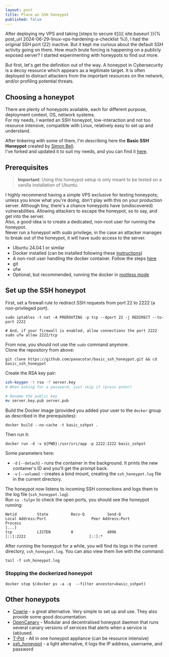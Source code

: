 ```yaml
---
layout: post
title: Place an SSH honeypot
published: false
---
```


After deploying my VPS and taking [steps to secure it]({{ site.baseurl }}{% post_url 2024-06-29-linux-vps-hardening-a-checklist %}), I had the original SSH port (22) inactive. But it kept me curious about the default SSH activity going on there. How much brute forcing is happening on a publicly exposed server? I started experimenting with honeypots to find out more.

But first, let's get the definition out of the way. A honeypot in Cybersecurity is a decoy resource which appears as a legitimate target. It is often deployed to distract attackers from the important resources on the network, and/or profiling potential threats.

## Choosing a honeypot
There are plenty of honeypots available, each for different purpose, deployment context, OS, network systems.   
For my needs, I wanted an SSH honeypot, low-interaction and not too resource intensive, compatible with Linux, relatively easy to set up and understand. 

After tinkering with some of them, I'm describing here the **Basic SSH Honeypot** created by [Simon Bell](https://github.com/sjbell).    
I've forked and updated it to suit my needs, and you can find it [here](https://github.com/panacotar/basic_ssh_honeypot).

## Prerequisites
> **Important**: Using this honeypot setup is only meant to be tested on a vanilla installation of Ubuntu.

I highly recommend having a simple VPS exclusive for testing honeypots; unless you know what you're doing, don't play with this on your production server. Although tiny, there's a chance honeypots have (undiscovered) vulnerabilities. Allowing attackers to escape the honeypot, so to say, and get into the server.   
Also, a good idea is to create a dedicated, non-root user for running the honeypot.   
Never run a honeypot with sudo privilege, in the case an attacker manages to break out of the honeypot, it will have sudo access to the server.

- Ubuntu 24.04.1 or similar
- Docker installed (can be installed following these [instructions](https://docs.docker.com/engine/install/ubuntu/))
- A non-root user handling the docker container. Follow the steps [here](https://docs.docker.com/engine/install/linux-postinstall/#manage-docker-as-a-non-root-user)
- git
- ufw
- Optional, but recommended, running the docker in [rootless mode](https://docs.docker.com/engine/security/rootless/)

## Set up the SSH honeypot
First, set a firewall rule to redirect SSH requests from port 22 to 2222 (a non-privileged port).
```shell
sudo iptables -t nat -A PREROUTING -p tcp --dport 22 -j REDIRECT --to-port 2222

# And, if your firewall is enabled, allow connections the port 2222
sudo ufw allow 2222/tcp
```
From now, you should not use the `sudo` command anymore.   
Clone the repository from above: 
```
git clone https://github.com/panacotar/basic_ssh_honeypot.git && cd basic_ssh_honeypot
```

Create the RSA key pair:
```sh
ssh-keygen -t rsa -f server.key 
# When asking for a password, just skip it (press enter)

# Rename the public key
mv server.key.pub server.pub
```

Build the Docker image (provided you added your user to the `docker` group as described in the prerequisites):
```
docker build --no-cache -t basic_sshpot .
```
Then run it:
```
docker run -d -v ${PWD}:/usr/src/app -p 2222:2222 basic_sshpot
```
Some parameters here:
- `-d` (`--detach`) - runs the container in the background. It prints the new container's ID and you'll get the prompt back.
- `-v` (`--volume`) - creates a bind mount, creating the `ssh_honeypot.log` file in the current directory.

The honeypot now listens to incoming SSH connections and logs them to the log file (`ssh_honeypot.log`).   
Run `ss -tulpn` to check the open ports, you should see the honeypot running:
```
Netid         State          Recv-Q          Send-Q                   Local Address:Port                    Peer Address:Port         Process
[...]
tcp           LISTEN         0               4096                              [::]:2222                            [::]:*  
```

After running the honeypot for a while, you will find its logs in the current directory, `ssh_honeypot.log`. You can also view them live with the command:
```
tail -f ssh_honeypot.log
```

### Stopping the dockerized honeypot
```
docker stop $(docker ps -a -q  --filter ancestor=basic_sshpot)
```

## Other honeypots
- [Cowrie](https://github.com/cowrie/cowrie) - a great alternative. Very simple to set up and use. They also provide some good documentation.
- [OpenCanary](https://github.com/thinkst/opencanary) - Modular and decentralised honeypot daemon that runs several canary versions of services that alerts when a service is (ab)used.
- [T-Pot](https://github.com/telekom-security/tpotce) - All in one honeypot appliance (can be resource intensive)
- [ssh_honeypot](https://github.com/droberson/ssh-honeypot) - a light alternative, it logs the IP address, username, and password